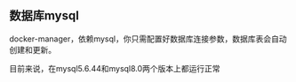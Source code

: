 
## 数据库mysql
docker-manager，依赖mysql，你只需配置好数据库连接参数，数据库表会自动创建和更新。

目前来说，在mysql5.6.44和mysql8.0两个版本上都运行正常
